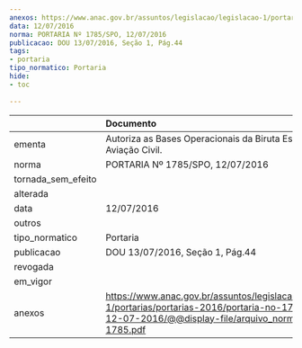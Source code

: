 ```yaml
---
anexos: https://www.anac.gov.br/assuntos/legislacao/legislacao-1/portarias/portarias-2016/portaria-no-1785-spo-12-07-2016/@@display-file/arquivo_norma/PA2016-1785.pdf
data: 12/07/2016
norma: PORTARIA Nº 1785/SPO, 12/07/2016
publicacao: DOU 13/07/2016, Seção 1, Pág.44
tags:
- portaria
tipo_normatico: Portaria
hide: 
- toc 
 
---
```


|                    | Documento                                                                                                                                                      |
|:-------------------|:---------------------------------------------------------------------------------------------------------------------------------------------------------------|
| ementa             | Autoriza as Bases Operacionais da Biruta Escola de Aviação Civil.                                                                                              |
| norma              | PORTARIA Nº 1785/SPO, 12/07/2016                                                                                                                               |
| tornada_sem_efeito |                                                                                                                                                                |
| alterada           |                                                                                                                                                                |
| data               | 12/07/2016                                                                                                                                                     |
| outros             |                                                                                                                                                                |
| tipo_normatico     | Portaria                                                                                                                                                       |
| publicacao         | DOU 13/07/2016, Seção 1, Pág.44                                                                                                                                |
| revogada           |                                                                                                                                                                |
| em_vigor           |                                                                                                                                                                |
| anexos             | https://www.anac.gov.br/assuntos/legislacao/legislacao-1/portarias/portarias-2016/portaria-no-1785-spo-12-07-2016/@@display-file/arquivo_norma/PA2016-1785.pdf |